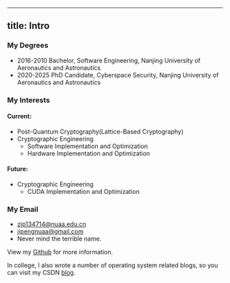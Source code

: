 <!--
 * @Description: 
 * @version: v0.1
 * @Author: Ji-Peng
 * @Date: 2019-11-01 15:46:44
 * @LastEditTime: 2019-11-02 09:47:43
 -->
---
title: Intro
---
### My Degrees
* 2016-2010 Bachelor, Software Engineering, Nanjing University of Aeronautics and Astronautics
* 2020-2025 PhD Candidate, Cyberspace Security, Nanjing University of Aeronautics and Astronautics

### My Interests
#### Current:
* Post-Quantum Cryptography(Lattice-Based Cryptography)
* Cryptographic Engineering
    * Software Implementation and Optimization
    * Hardware Implementation and Optimization

#### Future:
* Cryptographic Engineering
    * CUDA Implementation and Optimization

### My Email
* zjp134714@nuaa.edu.cn
* jipengnuaa@gmail.com
* Never mind the terrible name.

View my [Github](github.com/Ji-Peng) for more information.

In college, I also wrote a number of operating system related blogs, so you can visit my CSDN [blog](https://blog.csdn.net/qq_36321889).